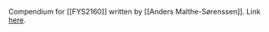 Compendium for [[FYS2160]] written by [[Anders Malthe-Sørenssen]]. Link [here](https://www.uio.no/studier/emner/matnat/fys/FYS2160/h20/Compendium/stat_thermal_phys_python.pdf).